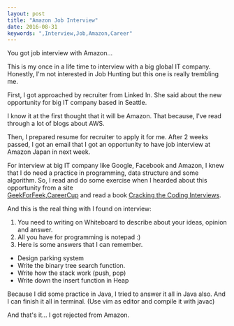 ```yaml
---
layout: post
title: "Amazon Job Interview"
date: 2016-08-31
keywords: ",Interview,Job,Amazon,Career"
---
```


You got job interview with Amazon...

This is my once in a life time to interview with a big global IT company.
Honestly, I'm not interested in Job Hunting but this one is really trembling me.

First, I got approached by recruiter from Linked In.
She said about the new opportunity for big IT company based in Seattle.

I know it at the first thought that it will be Amazon.
That because, I've read through a lot of blogs about AWS.

Then, I prepared resume for recruiter to apply it for me.
After 2 weeks passed, I got an email that I got an opportunity to have job interview at Amazon Japan in next week.

For interview at big IT company like Google, Facebook and Amazon,
I knew that I do need a practice in programming, data structure and some algorithm.
So, I read and do some exercise when I hearded about this opportunity from a site  
[GeekForFeek](http://www.geeksforgeeks.org/),[CareerCup](https://www.careercup.com/) 
and read a book [Cracking the Coding Interviews](https://www.amazon.com/Cracking-Coding-Interview-Programming-Questions/dp/0984782850).

And this is the real thing with I found on interview:

1. You need to writing on Whiteboard to describe about your ideas, opinion and answer.
2. All you have for programming is notepad :)
3. Here is some answers that I can remember.
 - Design parking system
 - Write the binary tree search function.
 - Write how the stack work (push, pop)
 - Write down the insert function in Heap

Because I did some practice in Java, I tried to answer it all in Java also.
And I can finish it all in terminal. (Use vim as editor and compile it with javac)

And that's it... I got rejected from Amazon.
